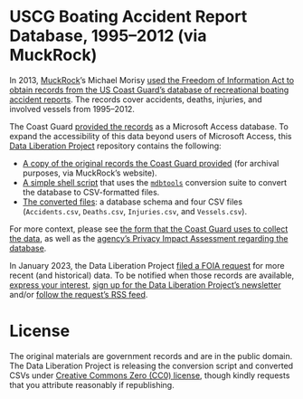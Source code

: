 # USCG Boating Accident Report Database, 1995–2012 (via MuckRock)

In 2013, [MuckRock](https://www.muckrock.com/)’s Michael Morisy [used the Freedom of Information Act to obtain records from the US Coast Guard’s database of recreational boating accident reports](https://www.muckrock.com/foi/united-states-of-america-10/1995-2012-us-recreational-boat-accident-database-6354/). The records cover accidents, deaths, injuries, and involved vessels from 1995–2012.

The Coast Guard [provided the records](https://www.muckrock.com/foi/united-states-of-america-10/1995-2012-us-recreational-boat-accident-database-6354/#comm-39116) as a Microsoft Access database. To expand the accessibility of this data beyond users of Microsoft Access, this [Data Liberation Project](https://www.data-liberation-project.org/) repository contains the following:

- [A copy of the original records the Coast Guard provided](data/raw) (for archival purposes, via MuckRock’s website).
- [A simple shell script](convert.sh) that uses the [`mdbtools`](https://github.com/mdbtools/mdbtools) conversion suite to convert the database to CSV-formatted files.
- [The converted files](data/converted): a database schema and four CSV files (`Accidents.csv`, `Deaths.csv`, `Injuries.csv`, and `Vessels.csv`).

For more context, please see [the form that the Coast Guard uses to collect the data](https://www.dcms.uscg.mil/forms/smdsearch4081/3865/), as well as the [agency’s Privacy Impact Assessment regarding the database](https://www.dhs.gov/publication/dhsuscgpia-011-boating-accident-report-database-bard).

In January 2023, the Data Liberation Project [filed a FOIA request](https://www.data-liberation-project.org/requests/uscg-boating-accident-report-database/) for more recent (and historical) data. To be notified when those records are available, [express your interest](https://docs.google.com/forms/d/e/1FAIpQLSed3bOZxgNwgMKGQIdPHsb8my4m1b-puK92pySui3EW6Xmkbw/viewform?usp=pp_url&entry.585356262=https%3a%2f%2fwww.data-liberation-project.org%2frequests%2fuscg-boating-accident-report-database%2f), [sign up for the Data Liberation Project’s newsletter](https://www.data-liberation-project.org/newsletter/) and/or [follow the request’s RSS feed](https://www.data-liberation-project.org/requests/uscg-boating-accident-report-database/rss.xml).

# License

The original materials are government records and are in the public domain. The Data Liberation Project is releasing the conversion script and converted CSVs under [Creative Commons Zero (CC0) license](https://creativecommons.org/choose/zero/), though kindly requests that you attribute reasonably if republishing.
